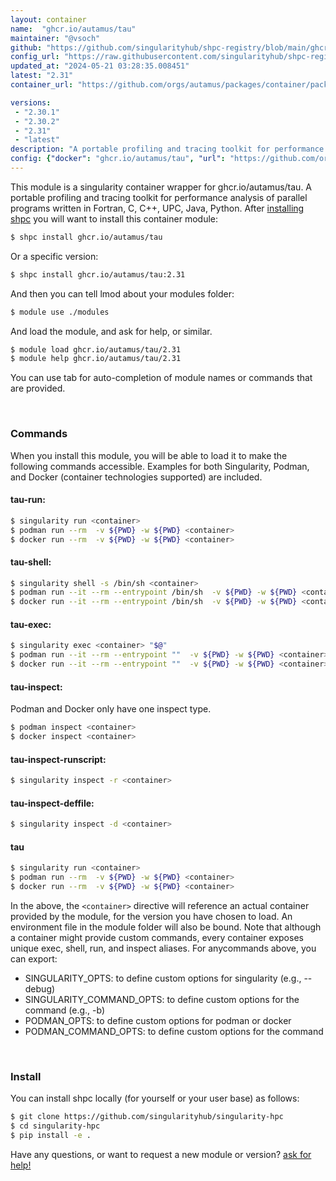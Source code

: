 ```yaml
---
layout: container
name:  "ghcr.io/autamus/tau"
maintainer: "@vsoch"
github: "https://github.com/singularityhub/shpc-registry/blob/main/ghcr.io/autamus/tau/container.yaml"
config_url: "https://raw.githubusercontent.com/singularityhub/shpc-registry/main/ghcr.io/autamus/tau/container.yaml"
updated_at: "2024-05-21 03:28:35.008451"
latest: "2.31"
container_url: "https://github.com/orgs/autamus/packages/container/package/tau"

versions:
 - "2.30.1"
 - "2.30.2"
 - "2.31"
 - "latest"
description: "A portable profiling and tracing toolkit for performance analysis of parallel programs written in Fortran, C, C++, UPC, Java, Python."
config: {"docker": "ghcr.io/autamus/tau", "url": "https://github.com/orgs/autamus/packages/container/package/tau", "maintainer": "@vsoch", "description": "A portable profiling and tracing toolkit for performance analysis of parallel programs written in Fortran, C, C++, UPC, Java, Python.", "latest": {"2.31": "sha256:89d061bfaf921f102528f1e2ab06741041e0bec28f197b2a81f9ef2aa438088e"}, "tags": {"2.30.1": "sha256:3df1deaa0fcecedafae828a493afbf49a0df3c201fd1f4d261f8246e05d538be", "2.30.2": "sha256:e85557bb38b25bfe39a28258f209c2d5c9c15cfc3860f1bcb49de316391db958", "2.31": "sha256:89d061bfaf921f102528f1e2ab06741041e0bec28f197b2a81f9ef2aa438088e", "latest": "sha256:89d061bfaf921f102528f1e2ab06741041e0bec28f197b2a81f9ef2aa438088e"}}
---
```


This module is a singularity container wrapper for ghcr.io/autamus/tau.
A portable profiling and tracing toolkit for performance analysis of parallel programs written in Fortran, C, C++, UPC, Java, Python.
After [installing shpc](#install) you will want to install this container module:


```bash
$ shpc install ghcr.io/autamus/tau
```

Or a specific version:

```bash
$ shpc install ghcr.io/autamus/tau:2.31
```

And then you can tell lmod about your modules folder:

```bash
$ module use ./modules
```

And load the module, and ask for help, or similar.

```bash
$ module load ghcr.io/autamus/tau/2.31
$ module help ghcr.io/autamus/tau/2.31
```

You can use tab for auto-completion of module names or commands that are provided.

<br>

### Commands

When you install this module, you will be able to load it to make the following commands accessible.
Examples for both Singularity, Podman, and Docker (container technologies supported) are included.

#### tau-run:

```bash
$ singularity run <container>
$ podman run --rm  -v ${PWD} -w ${PWD} <container>
$ docker run --rm  -v ${PWD} -w ${PWD} <container>
```

#### tau-shell:

```bash
$ singularity shell -s /bin/sh <container>
$ podman run --it --rm --entrypoint /bin/sh  -v ${PWD} -w ${PWD} <container>
$ docker run --it --rm --entrypoint /bin/sh  -v ${PWD} -w ${PWD} <container>
```

#### tau-exec:

```bash
$ singularity exec <container> "$@"
$ podman run --it --rm --entrypoint ""  -v ${PWD} -w ${PWD} <container> "$@"
$ docker run --it --rm --entrypoint ""  -v ${PWD} -w ${PWD} <container> "$@"
```

#### tau-inspect:

Podman and Docker only have one inspect type.

```bash
$ podman inspect <container>
$ docker inspect <container>
```

#### tau-inspect-runscript:

```bash
$ singularity inspect -r <container>
```

#### tau-inspect-deffile:

```bash
$ singularity inspect -d <container>
```



#### tau

```bash
$ singularity run <container>
$ podman run --rm  -v ${PWD} -w ${PWD} <container>
$ docker run --rm  -v ${PWD} -w ${PWD} <container>
```


In the above, the `<container>` directive will reference an actual container provided
by the module, for the version you have chosen to load. An environment file in the
module folder will also be bound. Note that although a container
might provide custom commands, every container exposes unique exec, shell, run, and
inspect aliases. For anycommands above, you can export:

 - SINGULARITY_OPTS: to define custom options for singularity (e.g., --debug)
 - SINGULARITY_COMMAND_OPTS: to define custom options for the command (e.g., -b)
 - PODMAN_OPTS: to define custom options for podman or docker
 - PODMAN_COMMAND_OPTS: to define custom options for the command

<br>

### Install

You can install shpc locally (for yourself or your user base) as follows:

```bash
$ git clone https://github.com/singularityhub/singularity-hpc
$ cd singularity-hpc
$ pip install -e .
```

Have any questions, or want to request a new module or version? [ask for help!](https://github.com/singularityhub/singularity-hpc/issues)
